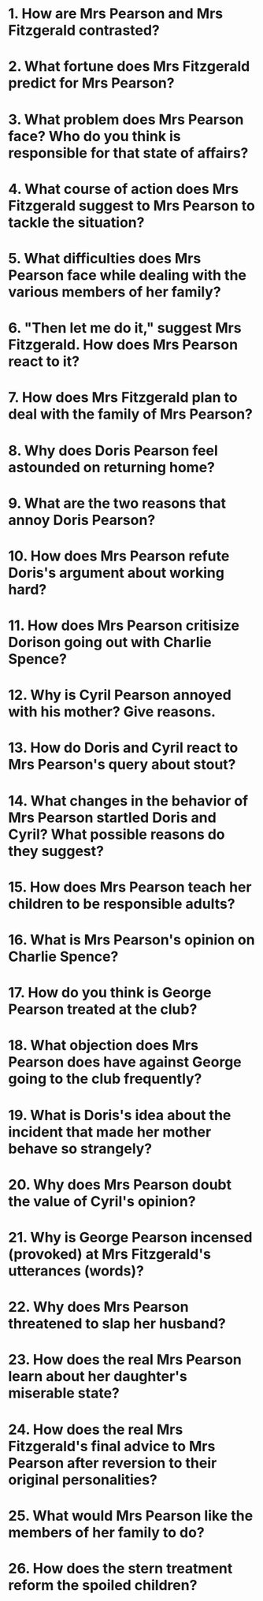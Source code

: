 # 1. How are Mrs Pearson and Mrs Fitzgerald contrasted? 
# 2. What fortune does Mrs Fitzgerald predict for Mrs Pearson? 
# 3. What problem does Mrs Pearson face? Who do you think is responsible for that state of affairs? 
# 4. What course of action does Mrs Fitzgerald suggest to Mrs Pearson to tackle the situation? 
# 5. What difficulties does Mrs Pearson face while dealing with the various members of her family? 
# 6. "Then let me do it," suggest Mrs Fitzgerald. How does Mrs Pearson react to it? 
# 7. How does Mrs Fitzgerald plan to deal with the family of Mrs Pearson? 
# 8. Why does Doris Pearson feel astounded on returning home? 
# 9. What are the two reasons that annoy Doris Pearson? 
# 10. How does Mrs Pearson refute Doris's argument about working hard? 
# 11. How does Mrs Pearson critisize Dorison going out with Charlie Spence? 
# 12. Why is Cyril Pearson annoyed with his mother? Give reasons.
# 13. How do Doris and Cyril react to Mrs Pearson's query about stout? 
# 14. What changes in the behavior of Mrs Pearson startled Doris and Cyril? What possible reasons do they suggest? 
# 15. How does Mrs Pearson teach her children to be responsible adults? 
# 16. What is Mrs Pearson's opinion on Charlie Spence? 
# 17. How do you think is George Pearson treated at the club? 
# 18. What objection does Mrs Pearson does have against George going to the club frequently? 
# 19. What is Doris's idea about the incident that made her mother behave so strangely? 
# 20. Why does Mrs Pearson doubt the value of Cyril's opinion? 
# 21. Why is George Pearson incensed (provoked) at Mrs Fitzgerald's utterances (words)? 
# 22. Why does Mrs Pearson threatened to slap her husband? 
# 23. How does the real Mrs Pearson learn about her daughter's miserable state?
# 24. How does the real Mrs Fitzgerald's final advice to Mrs Pearson after reversion to their original personalities? 
# 25. What would Mrs Pearson like the members of her family to do? 
# 26. How does the stern treatment reform the spoiled children? 